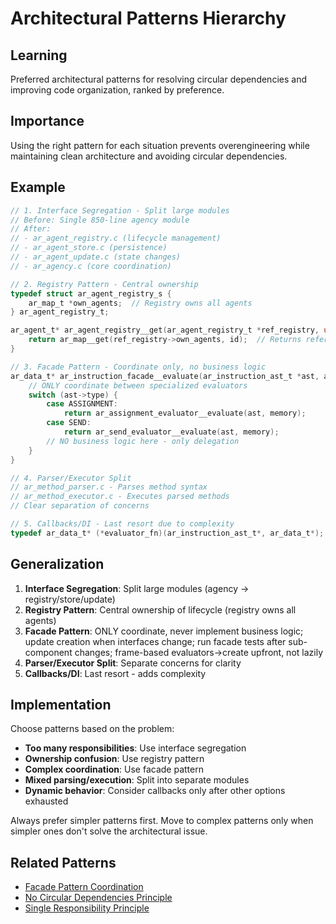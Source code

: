 # Architectural Patterns Hierarchy

## Learning
Preferred architectural patterns for resolving circular dependencies and improving code organization, ranked by preference.

## Importance
Using the right pattern for each situation prevents overengineering while maintaining clean architecture and avoiding circular dependencies.

## Example
```c
// 1. Interface Segregation - Split large modules
// Before: Single 850-line agency module
// After: 
// - ar_agent_registry.c (lifecycle management)
// - ar_agent_store.c (persistence)  
// - ar_agent_update.c (state changes)
// - ar_agency.c (core coordination)

// 2. Registry Pattern - Central ownership
typedef struct ar_agent_registry_s {
    ar_map_t *own_agents;  // Registry owns all agents
} ar_agent_registry_t;

ar_agent_t* ar_agent_registry__get(ar_agent_registry_t *ref_registry, uint64_t id) {
    return ar_map__get(ref_registry->own_agents, id);  // Returns reference
}

// 3. Facade Pattern - Coordinate only, no business logic
ar_data_t* ar_instruction_facade__evaluate(ar_instruction_ast_t *ast, ar_data_t *memory) {
    // ONLY coordinate between specialized evaluators
    switch (ast->type) {
        case ASSIGNMENT:
            return ar_assignment_evaluator__evaluate(ast, memory);
        case SEND:
            return ar_send_evaluator__evaluate(ast, memory);
        // NO business logic here - only delegation
    }
}

// 4. Parser/Executor Split
// ar_method_parser.c - Parses method syntax
// ar_method_executor.c - Executes parsed methods
// Clear separation of concerns

// 5. Callbacks/DI - Last resort due to complexity
typedef ar_data_t* (*evaluator_fn)(ar_instruction_ast_t*, ar_data_t*);
```

## Generalization
1. **Interface Segregation**: Split large modules (agency → registry/store/update)
2. **Registry Pattern**: Central ownership of lifecycle (registry owns all agents)
3. **Facade Pattern**: ONLY coordinate, never implement business logic; update creation when interfaces change; run facade tests after sub-component changes; frame-based evaluators→create upfront, not lazily
4. **Parser/Executor Split**: Separate concerns for clarity
5. **Callbacks/DI**: Last resort - adds complexity

## Implementation
Choose patterns based on the problem:
- **Too many responsibilities**: Use interface segregation
- **Ownership confusion**: Use registry pattern
- **Complex coordination**: Use facade pattern
- **Mixed parsing/execution**: Split into separate modules
- **Dynamic behavior**: Consider callbacks only after other options exhausted

Always prefer simpler patterns first. Move to complex patterns only when simpler ones don't solve the architectural issue.

## Related Patterns
- [Facade Pattern Coordination](facade-pattern-coordination.md)
- [No Circular Dependencies Principle](no-circular-dependencies-principle.md)
- [Single Responsibility Principle](single-responsibility-principle.md)